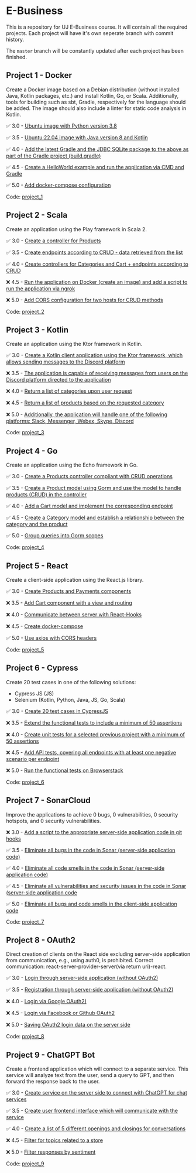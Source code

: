# E-Business

This is a repository for UJ E-Business course. It will contain all the required projects. Each project will have it's own seperate branch with commit history.

The `master` branch will be constantly updated after each project has been finished.

## Project 1 - Docker

Create a Docker image based on a Debian distribution (without installed Java, Kotlin packages, etc.) and install Kotlin, Go, or Scala. Additionally, tools for building such as sbt, Gradle, respectively for the language should be added. The image should also include a linter for static code analysis in Kotlin.

:white_check_mark: 3.0 - [Ubuntu image with Python version 3.8](https://github.com/frieZZerr/UJ-E-Business/commit/73f0f591d315ee8b1d62a8990b99811331e92d1e)

:white_check_mark: 3.5 - [Ubuntu:22.04 image with Java version 8 and Kotlin](https://github.com/frieZZerr/UJ-E-Business/commit/1eae08f2bbd39ee78c8c51c36d17352be099e6ea)

:white_check_mark: 4.0 - [Add the latest Gradle and the JDBC SQLite package to the above as part of the Gradle project (build.gradle)](https://github.com/frieZZerr/UJ-E-Business/commit/eac1658a933c92a887b61023574033c061363b39)

:white_check_mark: 4.5 - [Create a HelloWorld example and run the application via CMD and Gradle](https://github.com/frieZZerr/UJ-E-Business/commit/224e69a4d95e45453a3bb6c5761a8035450655ab)

:white_check_mark: 5.0 - [Add docker-compose configuration](https://github.com/frieZZerr/UJ-E-Business/commit/67d3d680b5bf157f8d034b77fe38d19e8ded5a20)

Code: [project_1](https://github.com/frieZZerr/UJ-E-Business/tree/project_1)

## Project 2 - Scala

Create an application using the Play framework in Scala 2.

:white_check_mark: 3.0 - [Create a controller for Products](https://github.com/frieZZerr/UJ-E-Business/commit/8e798a98c201ae0a1561a1b6f23b1e10e7bf13a1)

:white_check_mark: 3.5 - [Create endpoints according to CRUD - data retrieved from the list](https://github.com/frieZZerr/UJ-E-Business/commit/d0bce08efa8fe680a602895b622e6ab52b52c09e)

:white_check_mark: 4.0 - [Create controllers for Categories and Cart + endpoints according to CRUD](https://github.com/frieZZerr/UJ-E-Business/commit/f5a1a760b7c72dd593af1395b6d81a7b42081325)

:x: 4.5 - [Run the application on Docker (create an image) and add a script to run the application via ngrok]()

:x: 5.0 - [Add CORS configuration for two hosts for CRUD methods]()

Code: [project_2](https://github.com/frieZZerr/UJ-E-Business/tree/project_2)

## Project 3 - Kotlin

Create an application using the Ktor framework in Kotlin.

:white_check_mark: 3.0 - [Create a Kotlin client application using the Ktor framework, which allows sending messages to the Discord platform](https://github.com/frieZZerr/UJ-E-Business/commit/691e8b85b36bc22281c1bb9d6214eef90a2df673)

:x: 3.5 - [The application is capable of receiving messages from users on the Discord platform directed to the application]()

:x: 4.0 - [Return a list of categories upon user request]()

:x: 4.5 - [Return a list of products based on the requested category]()

:x: 5.0 - [Additionally, the application will handle one of the following platforms: Slack, Messenger, Webex, Skype, Discord]()

Code: [project_3](https://github.com/frieZZerr/UJ-E-Business/tree/project_3)

## Project 4 - Go

Create an application using the Echo framework in Go.

:white_check_mark: 3.0 - [Create a Products controller compliant with CRUD operations](https://github.com/frieZZerr/UJ-E-Business/commit/25492bdbdfc306b0a1aeb6e9fc4f9534c6e67a3f)

:white_check_mark: 3.5 - [Create a Product model using Gorm and use the model to handle products (CRUD) in the controller](https://github.com/frieZZerr/UJ-E-Business/commit/25492bdbdfc306b0a1aeb6e9fc4f9534c6e67a3f)

:white_check_mark: 4.0 - [Add a Cart model and implement the corresponding endpoint](https://github.com/frieZZerr/UJ-E-Business/commit/7da6c4acf9966b994af1df02412b5e9fc4eca74d)

:white_check_mark: 4.5 - [Create a Category model and establish a relationship between the category and the product](https://github.com/frieZZerr/UJ-E-Business/commit/5f3041a6b188985e8be086aea350bfe61099bf0c)

:white_check_mark: 5.0 - [Group queries into Gorm scopes](https://github.com/frieZZerr/UJ-E-Business/commit/348c088d05789c8936bda22ddaa0a38e9f6d439b)

Code: [project_4](https://github.com/frieZZerr/UJ-E-Business/tree/project_4)

## Project 5 - React

Create a client-side application using the React.js library.

:white_check_mark: 3.0 - [Create Products and Payments components](https://github.com/frieZZerr/UJ-E-Business/commit/6be1e1d0ee59c37fb49897452d3bc40fab4422e2)

:x: 3.5 - [Add Cart component with a view and routing]()

:x: 4.0 - [Communicate between server with React-Hooks]()

:x: 4.5 - [Create docker-compose]()

:white_check_mark: 5.0 - [Use axios with CORS headers](https://github.com/frieZZerr/UJ-E-Business/commit/6be1e1d0ee59c37fb49897452d3bc40fab4422e2)

Code: [project_5](https://github.com/frieZZerr/UJ-E-Business/tree/project_5)

## Project 6 - Cypress

Create 20 test cases in one of the following solutions:

- Cypress JS (JS)
- Selenium (Kotlin, Python, Java, JS, Go, Scala)

:white_check_mark: 3.0 - [Create 20 test cases in CypressJS](https://github.com/frieZZerr/UJ-E-Business/commit/8b3854d60bd2a6e5cd5012aa2d21c0d5e2a92c3e)

:x: 3.5 - [Extend the functional tests to include a minimum of 50 assertions]()

:x: 4.0 - [Create unit tests for a selected previous project with a minimum of 50 assertions]()

:x: 4.5 - [Add API tests, covering all endpoints with at least one negative scenario per endpoint]()

:x: 5.0 - [Run the functional tests on Browserstack]()

Code: [project_6](https://github.com/frieZZerr/UJ-E-Business/tree/project_6)

## Project 7 - SonarCloud

Improve the applications to achieve 0 bugs, 0 vulnerabilities, 0 security hotspots, and 0 security vulnerabilities.

:x: 3.0 - [Add a script to the appropriate server-side application code in git hooks]()

:white_check_mark: 3.5 - [Eliminate all bugs in the code in Sonar (server-side application code)](https://github.com/frieZZerr/UJ-E-Business/commit/b4879114b3a8b54dfa21b462a308037f60bf1212)

:white_check_mark: 4.0 - [Eliminate all code smells in the code in Sonar (server-side application code)](https://github.com/frieZZerr/UJ-E-Business/commit/b4879114b3a8b54dfa21b462a308037f60bf1212)

:white_check_mark: 4.5 - [Eliminate all vulnerabilities and security issues in the code in Sonar (server-side application code](https://github.com/frieZZerr/UJ-E-Business/commit/b4879114b3a8b54dfa21b462a308037f60bf1212)

:white_check_mark: 5.0 - [Eliminate all bugs and code smells in the client-side application code](https://github.com/frieZZerr/UJ-E-Business/commit/b4879114b3a8b54dfa21b462a308037f60bf1212)

Code: [project_7](https://github.com/frieZZerr/UJ-E-Business/tree/project_7)

## Project 8 - OAuth2

Direct creation of clients on the React side excluding server-side application from communication, e.g., using auth0, is prohibited. Correct communication: react-server-provider-server(via return uri)-react.

:white_check_mark: 3.0 - [Login through server-side application (without OAuth2)](https://github.com/frieZZerr/UJ-E-Business/commit/ab0519113b6e6c548c680f7d477e0a5ec49e4d0e)

:white_check_mark: 3.5 - [Registration through server-side application (without OAuth2)](https://github.com/frieZZerr/UJ-E-Business/commit/018dcfad2b769f70142b9ab0833638a1ce9b3544)

:x: 4.0 - [Login via Google OAuth2)](https://github.com/frieZZerr/UJ-E-Business/commit/018dcfad2b769f70142b9ab0833638a1ce9b3544)

:x: 4.5 - [Login via Facebook or Github OAuth2]()

:x: 5.0 - [Saving OAuth2 login data on the server side]()

Code: [project_8](https://github.com/frieZZerr/UJ-E-Business/tree/project_8)

## Project 9 - ChatGPT Bot

Create a frontend application which will connect to a separate service. This service will analyze text from the user, send a query to GPT, and then forward the response back to the user.

:white_check_mark: 3.0 - [Create service on the server side to connect with ChatGPT for chat services](https://github.com/frieZZerr/UJ-E-Business/commit/7e96fa95cfc7e41eb871797fe0e6363e3694db28)

:white_check_mark: 3.5 - [Create user frontend interface which will communicate with the service](https://github.com/frieZZerr/UJ-E-Business/commit/7e96fa95cfc7e41eb871797fe0e6363e3694db28)

:white_check_mark: 4.0 - [Create a list of 5 different openings and closings for conversations](https://github.com/frieZZerr/UJ-E-Business/commit/7e96fa95cfc7e41eb871797fe0e6363e3694db28)

:x: 4.5 - [Filter for topics related to a store]()

:x: 5.0 - [Filter responses by sentiment]()

Code: [project_9](https://github.com/frieZZerr/UJ-E-Business/tree/project_9)
